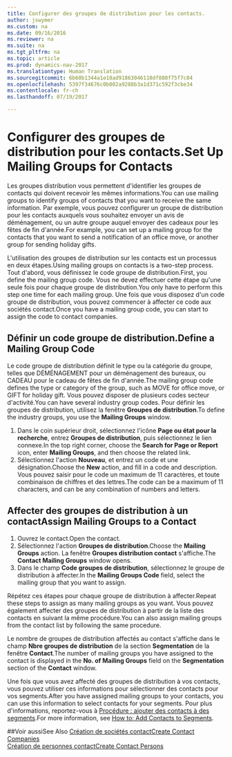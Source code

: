 ```yaml
---
title: Configurer des groupes de distribution pour les contacts.
author: jswymer
ms.custom: na
ms.date: 09/16/2016
ms.reviewer: na
ms.suite: na
ms.tgt_pltfrm: na
ms.topic: article
ms.prod: dynamics-nav-2017
ms.translationtype: Human Translation
ms.sourcegitcommit: 6b60b1344a1e18ad91863046110df880f75f7c04
ms.openlocfilehash: 5397f34676c0b002a9288b3a1d371c592f3cbe34
ms.contentlocale: fr-ch
ms.lasthandoff: 07/19/2017

---
```

# <a name="set-up-mailing-groups-for-contacts"></a><span data-ttu-id="c5f70-102">Configurer des groupes de distribution pour les contacts.</span><span class="sxs-lookup"><span data-stu-id="c5f70-102">Set Up Mailing Groups for Contacts</span></span>
<span data-ttu-id="c5f70-103">Les groupes distribution vous permettent d'identifier les groupes de contacts qui doivent recevoir les mêmes informations.</span><span class="sxs-lookup"><span data-stu-id="c5f70-103">You can use mailing groups to identify groups of contacts that you want to receive the same information.</span></span> <span data-ttu-id="c5f70-104">Par exemple, vous pouvez configurer un groupe de distribution pour les contacts auxquels vous souhaitez envoyer un avis de déménagement, ou un autre groupe auquel envoyer des cadeaux pour les fêtes de fin d'année.</span><span class="sxs-lookup"><span data-stu-id="c5f70-104">For example, you can set up a mailing group for the contacts that you want to send a notification of an office move, or another group for sending holiday gifts.</span></span>

<span data-ttu-id="c5f70-105">L'utilisation des groupes de distribution sur les contacts est un processus en deux étapes.</span><span class="sxs-lookup"><span data-stu-id="c5f70-105">Using mailing groups on contacts is a two-step process.</span></span> <span data-ttu-id="c5f70-106">Tout d'abord, vous définissez le code groupe de distribution.</span><span class="sxs-lookup"><span data-stu-id="c5f70-106">First, you define the mailing group code.</span></span> <span data-ttu-id="c5f70-107">Vous ne devez effectuer cette étape qu'une seule fois pour chaque groupe de distribution.</span><span class="sxs-lookup"><span data-stu-id="c5f70-107">You only have to perform this step one time for each mailing group.</span></span> <span data-ttu-id="c5f70-108">Une fois que vous disposez d'un code groupe de distribution, vous pouvez commencer à affecter ce code aux sociétés contact.</span><span class="sxs-lookup"><span data-stu-id="c5f70-108">Once you have a mailing group code, you can start to assign the code to contact companies.</span></span>

## <a name="define-a-mailing-group-code"></a><span data-ttu-id="c5f70-109">Définir un code groupe de distribution.</span><span class="sxs-lookup"><span data-stu-id="c5f70-109">Define a Mailing Group Code</span></span>
<span data-ttu-id="c5f70-110">Le code groupe de distribution définit le type ou la catégorie du groupe, telles que DÉMÉNAGEMENT pour un déménagement des bureaux, ou CADEAU pour le cadeau de fêtes de fin d'année.</span><span class="sxs-lookup"><span data-stu-id="c5f70-110">The mailing group code defines the type or category of the group, such as MOVE for office move, or GIFT for holiday gift.</span></span> <span data-ttu-id="c5f70-111">Vous pouvez disposer de plusieurs codes secteur d'activité.</span><span class="sxs-lookup"><span data-stu-id="c5f70-111">You can have several industry group codes.</span></span> <span data-ttu-id="c5f70-112">Pour définir les groupes de distribution, utilisez la fenêtre **Groupes de distribution**.</span><span class="sxs-lookup"><span data-stu-id="c5f70-112">To define the industry groups, you use the **Mailing Groups** window.</span></span>

1. <span data-ttu-id="c5f70-113">Dans le coin supérieur droit, sélectionnez l'icône **Page ou état pour la recherche**, entrez **Groupes de distribution**, puis sélectionnez le lien connexe.</span><span class="sxs-lookup"><span data-stu-id="c5f70-113">In the top right corner, choose the **Search for Page or Report** icon, enter **Mailing Groups**, and then choose the related link.</span></span>
2. <span data-ttu-id="c5f70-114">Sélectionnez l'action **Nouveau**, et entrez un code et une désignation.</span><span class="sxs-lookup"><span data-stu-id="c5f70-114">Choose the **New** action, and fill in a code and description.</span></span> <span data-ttu-id="c5f70-115">Vous pouvez saisir pour le code un maximum de 11 caractères, et toute combinaison de chiffres et des lettres.</span><span class="sxs-lookup"><span data-stu-id="c5f70-115">The code can be a maximum of 11 characters, and can be any combination of numbers and letters.</span></span>

## <a name="assign-mailing-groups-to-a-contact"></a><span data-ttu-id="c5f70-116">Affecter des groupes de distribution à un contact</span><span class="sxs-lookup"><span data-stu-id="c5f70-116">Assign Mailing Groups to a Contact</span></span>
1. <span data-ttu-id="c5f70-117">Ouvrez le contact.</span><span class="sxs-lookup"><span data-stu-id="c5f70-117">Open the contact.</span></span>
2. <span data-ttu-id="c5f70-118">Sélectionnez l'action **Groupes de distribution**.</span><span class="sxs-lookup"><span data-stu-id="c5f70-118">Choose the **Mailing Groups** action.</span></span> <span data-ttu-id="c5f70-119">La fenêtre **Groupes distribution contact** s'affiche.</span><span class="sxs-lookup"><span data-stu-id="c5f70-119">The **Contact Mailing Groups** window opens.</span></span>
3. <span data-ttu-id="c5f70-120">Dans le champ **Code groupes de distribution**, sélectionnez le groupe de distribution à affecter.</span><span class="sxs-lookup"><span data-stu-id="c5f70-120">In the **Mailing Groups Code** field, select the mailing group that you want to assign.</span></span>

<span data-ttu-id="c5f70-121">Répétez ces étapes pour chaque groupe de distribution à affecter.</span><span class="sxs-lookup"><span data-stu-id="c5f70-121">Repeat these steps to assign as many mailing groups as you want.</span></span> <span data-ttu-id="c5f70-122">Vous pouvez également affecter des groupes de distribution à partir de la liste des contacts en suivant la même procédure.</span><span class="sxs-lookup"><span data-stu-id="c5f70-122">You can also assign mailing groups from the contact list by following the same procedure.</span></span>

<span data-ttu-id="c5f70-123">Le nombre de groupes de distribution affectés au contact s'affiche dans le champ **Nbre groupes de distribution** de la section **Segmentation** de la fenêtre **Contact**.</span><span class="sxs-lookup"><span data-stu-id="c5f70-123">The number of mailing groups you have assigned to the contact is displayed in the **No. of Mailing Groups** field on the **Segmentation** section of the **Contact** window.</span></span>

<span data-ttu-id="c5f70-124">Une fois que vous avez affecté des groupes de distribution à vos contacts, vous pouvez utiliser ces informations pour sélectionner des contacts pour vos segments.</span><span class="sxs-lookup"><span data-stu-id="c5f70-124">After you have assigned mailing groups to your contacts, you can use this information to select contacts for your segments.</span></span> <span data-ttu-id="c5f70-125">Pour plus d'informations, reportez-vous à [Procédure : ajouter des contacts à des segments](marketing-add-contact-segment.md).</span><span class="sxs-lookup"><span data-stu-id="c5f70-125">For more information, see [How to: Add Contacts to Segments](marketing-add-contact-segment.md).</span></span>

##<a name="see-also"></a><span data-ttu-id="c5f70-126">Voir aussi</span><span class="sxs-lookup"><span data-stu-id="c5f70-126">See Also</span></span>
[<span data-ttu-id="c5f70-127">Création de sociétés contact</span><span class="sxs-lookup"><span data-stu-id="c5f70-127">Create Contact Companies</span></span>](marketing-create-contact-companies.md)  
[<span data-ttu-id="c5f70-128">Création de personnes contact</span><span class="sxs-lookup"><span data-stu-id="c5f70-128">Create Contact Persons</span></span>](marketing-create-contact-persons.md)  

